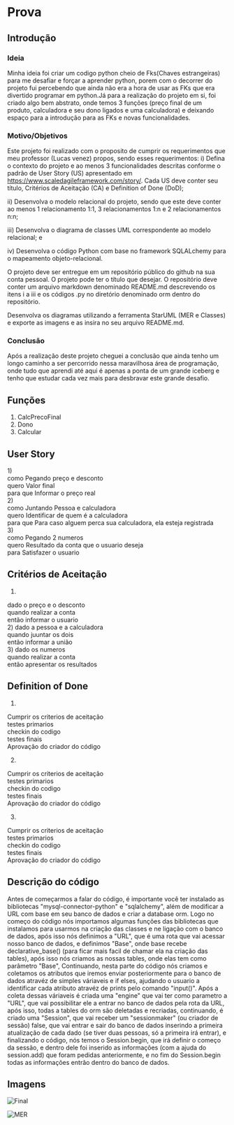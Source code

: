 # Prova

## Introdução
### Ideia

Minha ideia foi criar um codigo python cheio de Fks(Chaves estrangeiras) para me desafiar e forçar a aprender python, porem com o decorrer do projeto fui percebendo
que ainda não era a hora de usar as FKs que era divertido programar em python.Já para a realização do projeto em si, foi criado algo bem abstrato, onde temos 3 funções
(preço final de um produto, calculadora e seu dono ligados e uma calculadora) e deixando espaço para a introdução para as FKs e novas funcionalidades.

### Motivo/Objetivos

Este projeto foi realizado com o proposito de cumprir os requerimentos que meu professor (Lucas venez) propos, sendo esses requerimentos: 
i) Defina o contexto do projeto e ao menos 3 funcionalidades descritas conforme o padrão de User Story (US) apresentado em https://www.scaledagileframework.com/story/. Cada US deve conter seu título, Critérios de Aceitação (CA) e Definition of Done (DoD);

ii) Desenvolva o modelo relacional do projeto, sendo que este deve conter ao menos 1 relacionamento 1:1, 3 relacionamentos 1:n e 2 relacionamentos n:n;

iii) Desenvolva o diagrama de classes UML correspondente ao modelo relacional; e

iv) Desenvolva o código Python com base no framework SQLALchemy para o mapeamento objeto-relacional.

O projeto deve ser entregue em um repositório público do github na sua conta pessoal. O projeto pode ter o título que desejar. O repositório deve conter um arquivo markdown denominado README.md descrevendo os itens i a iii e os códigos .py no diretório denominado orm dentro do repositório.

Desenvolva os diagramas utilizando a ferramenta StarUML (MER e Classes) e exporte as imagens e as insira no seu arquivo README.md.

### Conclusão

Após a realização deste projeto cheguei a conclusão que ainda tenho um longo caminho a ser percorrido nessa maravilhosa área de programação, onde tudo que aprendi até aqui é apenas a ponta de um grande iceberg e tenho que estudar cada vez mais para desbravar este grande desafio.


## Funções

1) CalcPrecoFinal<br>
2) Dono<br>
3) Calcular<br>

## User Story
1)<br>
como Pegando preço e desconto <br>
quero Valor final<br>
para que Informar o preço real<br>
2)<br>
como Juntando Pessoa e calculadora<br>
quero Identificar de quem é a calculadora<br>
para que Para caso alguem perca sua calculadora, ela esteja registrada<br>
3)<br>
como Pegando 2 numeros<br>
quero Resultado da conta que o usuario deseja<br>
para Satisfazer o usuario<br>

## Critérios de Aceitação
1)
dado o preço e o desconto<br>
quando realizar a conta<br>
então informar o usuario <br>
2)
dado a pessoa e a calculadora<br>
quando juuntar os dois<br>
então informar a união<br>
3)
dado os numeros<br>
quando realizar a conta<br>
então apresentar os resultados<br>

## Definition of Done
1)
Cumprir os criterios de aceitação<br>
testes primarios<br>
checkin do codigo<br>
testes finais<br>
Aprovação do criador do código<br>

2)
Cumprir os criterios de aceitação<br>
testes primarios<br>
checkin do codigo<br>
testes finais<br>
Aprovação do criador do código<br>

3)
Cumprir os criterios de aceitação<br>
testes primarios<br>
checkin do codigo<br>
testes finais<br>
Aprovação do criador do código<br>

## Descrição do código
Antes de começarmos a falar do código, é importante você ter instalado as bibliotecas "mysql-connector-python" e "sqlalchemy", além de modificar a URL com base em seu banco de dados e criar a database orm.
Logo no começo do código nós importamos algumas funções das bibliotecas que instalamos para usarmos na criação das classes e ne ligação com o banco de dados, após isso
nós definimos a "URL", que é uma rota que vai acessar nosso banco de dados, e definimos "Base", onde base recebe declarative_base() (para ficar mais facil de chamar
ela na criação das tables), após isso nós criamos as nossas tables, onde elas tem como parâmetro "Base", Continuando, nesta parte do código nós criamos e coletamos os
atributos que iremos enviar posteriormente para o banco de dados atravéz de simples váriaveis e if elses, ajudando o usuario a identificar cada atributo atravéz de
prints pelo comando "input()". Após a coleta dessas váriaveis é criada uma "engine" que vai ter como parametro a "URL", que vai possibilitar ele a entrar no banco de
dados pela rota da URL, após isso, todas a tables do orm são deletadas e recriadas, continuando, é criado uma "Session", que vai receber um "sessionmaker" (ou criador
de sessão) false, que vai entrar e sair do banco de dados inserindo a primeira atualização de cada dado (se tiver duas pessoas, só a primeira irá entrar), e
finalizando o código, nós temos o Session.begin, que irá definir o começo da sessão, e dentro dele foi inserido as informações (com a ajuda do session.add) que foram pedidas anteriormente, e no fim do Session.begin todas as informações entrão dentro do banco de dados.


## Imagens

![Final](https://user-images.githubusercontent.com/102041250/193493979-3633c546-319b-4b99-9115-2181e409e912.png)

![MER](https://user-images.githubusercontent.com/102041250/193493993-7d985f75-d51e-4d91-a3a0-9f0c6e69dbe3.png)


